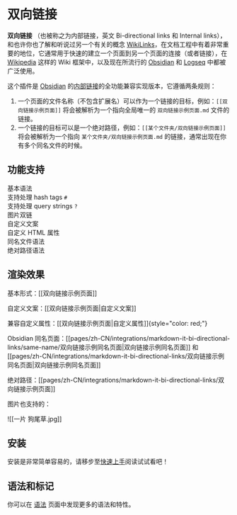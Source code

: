 # 双向链接 <Badge type="tip" text="v2.0.0-rc5" />

**双向链接** （也被称之为内部链接，英文 Bi-directional links 和 Internal links），和也许你也了解和听说过另一个有关的概念 [WikiLinks](https://en.wikipedia.org/wiki/Help:Link)，在文档工程中有着非常重要的地位，它通常用于快速的建立一个页面到另一个页面的连接（或者链接），在 [Wikipedia](https://wikipedia.org) 这样的 Wiki 框架中，以及现在所流行的 [Obsidian](https://obsidian.md/) 和 [Logseq](https://logseq.com/) 中都被广泛使用。

这个插件是 [Obsidian](https://obsidian.md) 的[内部链接](https://help.obsidian.md/Linking+notes+and+files/Internal+links)的全功能兼容实现版本，它遵循两条规则：

1. 一个页面的文件名称（不包含扩展名）可以作为一个链接的目标，例如：`[[双向链接示例页面]]` 将会被解析为一个指向全局唯一的 `双向链接示例页面.md` 文件的链接。
2. 一个链接的目标可以是一个绝对路径，例如：`[[某个文件夹/双向链接示例页面]]` 将会被解析为一个指向 `某个文件夹/双向链接示例页面.md` 的链接，通常出现在你有多个同名文件的时候。

## 功能支持

<div grid="~ cols-[auto_1fr] gap-1" items-start my-1>
  <div h=[1rem]><div i-icon-park-outline:check-one text="green-600" /></div>
  <span>基本语法</span>
  <div h=[1rem]><div i-icon-park-outline:check-one text="green-600" /></div>
  <span>支持处理 hash tags <code>#</code></span>
  <div h=[1rem]><div i-icon-park-outline:check-one text="green-600" /></div>
  <span>支持处理 query strings <code>?</code></span>
  <div h=[1rem]><div i-icon-park-outline:check-one text="green-600" /></div>
  <span>图片双链</span>
  <div h=[1rem]><div i-icon-park-outline:check-one text="green-600" /></div>
  <span>自定义文案</span>
  <div h=[1rem]><div i-icon-park-outline:check-one text="green-600" /></div>
  <span>自定义 HTML 属性</span>
  <div h=[1rem]><div i-icon-park-outline:check-one text="green-600" /></div>
  <span>同名文件语法</span>
  <div h=[1rem]><div i-icon-park-outline:check-one text="green-600" /></div>
  <span>绝对路径语法</span>
</div>

## 渲染效果

基本形式：[[双向链接示例页面]]

自定义文案：[[双向链接示例页面|自定义文案]]

兼容自定义属性：[[双向链接示例页面|自定义属性]]{style="color: red;"}

Obsidian 同名页面：[[pages/zh-CN/integrations/markdown-it-bi-directional-links/same-name/双向链接示例同名页面|双向链接示例同名页面]] 和 [[pages/zh-CN/integrations/markdown-it-bi-directional-links/双向链接示例同名页面|双向链接示例同名页面]]

绝对路径：[[pages/zh-CN/integrations/markdown-it-bi-directional-links/双向链接示例页面]]

图片也支持的：

![[一片 狗尾草.jpg]]

## 安装

安装是非常简单容易的，请移步至[快速上手](./getting-started)阅读试试看吧！

## 语法和标记

你可以在 [语法](./syntax) 页面中发现更多的语法和特性。
